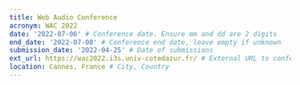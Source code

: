 ```yaml
---
title: Web Audio Conference
acronym: WAC 2022
date: '2022-07-06' # Conference date. Ensure mm and dd are 2 digits
end_date: '2022-07-08' # Conference end date, leave empty if unknown
submission_date: '2022-04-25' # Date of submissions
ext_url: https://wac2022.i3s.univ-cotedazur.fr/ # External URL to conference website
location: Cannes, France # City, Country
---
```

